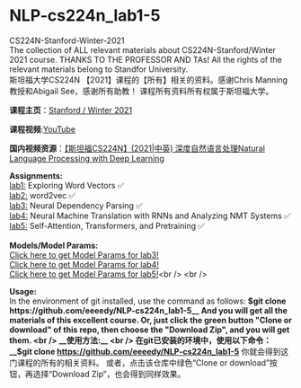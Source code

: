 # NLP-cs224n_lab1-5
CS224N-Stanford-Winter-2021<br />
The collection of ALL relevant materials about CS224N-Stanford/Winter 2021 course. THANKS TO THE PROFESSOR AND TAs!
All the rights of the relevant materials belong to Standfor University.<br />
斯坦福大学CS224N 【2021】课程的【所有】相关的资料。感谢Chris Manning教授和Abigail See，感谢所有助教！
课程所有资料所有权属于斯坦福大学。

__课程主页__：[Stanford / Winter 2021](http://web.stanford.edu/class/cs224n/)
<br />

__课程视频__:[YouTube](https://www.youtube.com/watch?v=rmVRLeJRkl4&list=PLoROMvodv4rOSH4v6133s9LFPRHjEmbmJ&index=1)
<br />

__国内视频资源__：[【斯坦福CS224N】(2021|中英) 深度自然语言处理Natural Language Processing with Deep Learning](https://www.bilibili.com/video/BV18Y411p79k/?spm_id_from=333.337.search-card.all.click&vd_source=383492af990fc99e468d8084dc0e2e30)
<br />

__Assignments:__ <br />
[lab1:](https://github.com/eeeedy/cs224n/tree/master/lab1)   Exploring Word Vectors ✅<br />
[lab2:](https://github.com/eeeedy/cs224n/tree/master/lab2)   word2vec ✅<br />
[lab3:](https://github.com/eeeedy/cs224n/tree/master/lab3(%20Neural%20Dependency%20Parsing))    Neural Dependency Parsing ✅ <br />
[lab4:](https://github.com/eeeedy/cs224n/tree/master/lab4(Seq2Seq%20Model%20with%20Attention%20))    Neural Machine Translation with RNNs and Analyzing NMT Systems ✅ <br />
[lab5:](https://github.com/eeeedy/cs224n/tree/master/lab5(Pretraining%20and%20Fine_tuning%20Transformer%20Model))   Self-Attention, Transformers, and Pretraining ✅ <br />
<br />
__Models/Model Params:__ <br />
[Click here to get Model Params for lab3!](https://github.com/eeeedy/cs224n/tree/master/lab3(%20Neural%20Dependency%20Parsing)/results/20240313_195034)<br />
[Click here to get Model Params for lab4!]()<br />
[Click here to get Model Params for lab5!](https://github.com/eeeedy/cs224n/tree/master/lab5(Pretraining%20and%20Fine_tuning%20Transformer%20Model)/model%20params)<br />
<br />

__Usage:__
<br />
In the environment of git installed, use the command as follows:
__$git clone https://github.com/eeeedy/NLP-cs224n_lab1-5__
And you will get all the materials of this excellent course.
Or, just click the green button "Clone or download" of this repo, then choose the "Download Zip", and you will get them.
<br />
__使用方法:__
<br />
在git已安装的环境中，使用以下命令：
__$git clone https://github.com/eeeedy/NLP-cs224n_lab1-5__
你就会得到这门课程的所有的相关资料。
或者，点击该仓库中绿色“Clone or download”按钮，再选择“Download Zip”，也会得到同样效果。
